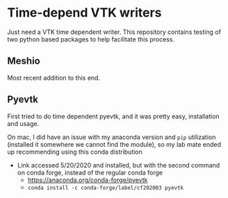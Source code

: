 # Time-depend VTK writers

Just need a VTK time dependent writer.  This repository contains testing of two python based packages to help facilitate this process.

## Meshio

Most recent addition to this end.

## Pyevtk

First tried to do time dependent pyevtk, and it was pretty easy, installation and usage.

On mac, I did have an issue with my anaconda version and `pip` utilization (installed it somewhere we cannot find the module), so my lab mate ended up recommending using this conda distribution

- Link accessed 5/20/2020 and installed, but with the second command on conda forge, instead of the regular conda forge 
  - https://anaconda.org/conda-forge/pyevtk 
  - `conda install -c conda-forge/label/cf202003 pyevtk` 

